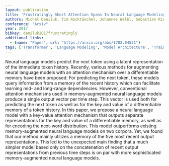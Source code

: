 ```yaml
---
layout: publication
title: 'Frustratingly Short Attention Spans In Neural Language Modeling'
authors: Michał Daniluk, Tim Rocktäschel, Johannes Welbl, Sebastian Riedel
conference: "Arxiv"
year: 2017
bibkey: daniluk2017frustratingly
additional_links:
  - {name: "Paper", url: "https://arxiv.org/abs/1702.04521"}
tags: ['Transformer', 'Language Modeling', 'Model Architecture', 'Training Techniques', 'Attention Mechanism']
---
```

Neural language models predict the next token using a latent representation
of the immediate token history. Recently, various methods for augmenting neural
language models with an attention mechanism over a differentiable memory have
been proposed. For predicting the next token, these models query information
from a memory of the recent history which can facilitate learning mid- and
long-range dependencies. However, conventional attention mechanisms used in
memory-augmented neural language models produce a single output vector per time
step. This vector is used both for predicting the next token as well as for the
key and value of a differentiable memory of a token history. In this paper, we
propose a neural language model with a key-value attention mechanism that
outputs separate representations for the key and value of a differentiable
memory, as well as for encoding the next-word distribution. This model
outperforms existing memory-augmented neural language models on two corpora.
Yet, we found that our method mainly utilizes a memory of the five most recent
output representations. This led to the unexpected main finding that a much
simpler model based only on the concatenation of recent output representations
from previous time steps is on par with more sophisticated memory-augmented
neural language models.
